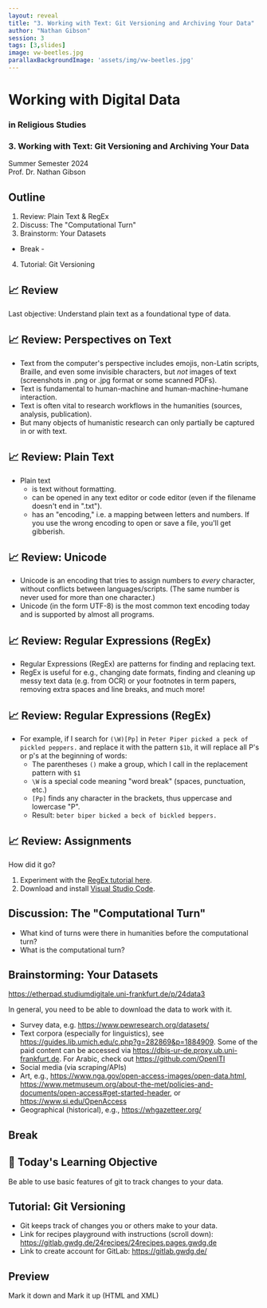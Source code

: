 ```yaml
---
layout: reveal
title: "3. Working with Text: Git Versioning and Archiving Your Data"
author: "Nathan Gibson"
session: 3
tags: [3,slides]
image: vw-beetles.jpg
parallaxBackgroundImage: 'assets/img/vw-beetles.jpg'
---
```


# Working with Digital Data

### in Religious Studies

### 3. Working with Text: Git Versioning and Archiving Your Data

Summer Semester 2024  
Prof. Dr. Nathan Gibson

## Outline

1. Review: Plain Text & RegEx
2. Discuss: The "Computational Turn"
3. Brainstorm: Your Datasets
 - Break -
4. Tutorial: Git Versioning

## 📈 Review

Last objective: Understand plain text as a foundational type of data.

## 📈 Review: Perspectives on Text

- Text from the computer's perspective includes emojis, non-Latin scripts, Braille, and even some invisible characters, but *not* images of text (screenshots in .png or .jpg format or some scanned PDFs).
- Text is fundamental to human-machine and human-machine-humane interaction.
- Text is often vital to research workflows in the humanities (sources, analysis, publication). 
- But many objects of humanistic research can only partially be captured in or with text.

## 📈 Review: Plain Text

- Plain text 
  - is text without formatting.
  - can be opened in any text editor or code editor (even if the filename doesn't end in ".txt"). 
  - has an "encoding," i.e. a mapping between letters and numbers. If you use the wrong encoding to open or save a file, you'll get gibberish.

## 📈 Review: Unicode

- Unicode is an encoding that tries to assign numbers to *every* character, without conflicts between languages/scripts. (The same number is never used for more than one character.)
- Unicode (in the form UTF-8) is the most common text encoding today and is supported by almost all programs.

## 📈 Review: Regular Expressions (RegEx)

- Regular Expressions (RegEx) are patterns for finding and replacing text.
- RegEx is useful for e.g., changing date formats, finding and cleaning up messy text data (e.g. from OCR) or your footnotes in term papers, removing extra spaces and line breaks, and much more! 

## 📈 Review: Regular Expressions (RegEx)

- For example, if I search for `(\W)[Pp]` in `Peter Piper picked a peck of pickled peppers.` and replace it with the pattern `$1b`, it will replace all P's or p's at the beginning of words:
  - The parentheses `()` make a group, which I call in the replacement pattern with `$1`
  - `\W` is a special code meaning "word break" (spaces, punctuation, etc.)
  - `[Pp]` finds any character in the brackets, thus uppercase and lowercase "P". 
  - Result: `beter biper bicked a beck of bickled beppers.`

## 📈 Review: Assignments

How did it go?
1. Experiment with the [RegEx tutorial here](https://docs.google.com/spreadsheets/d/1jTmHopCz8Il6tBopZlG2LfgMSEOuvMJh-Q7nzUwLkvE/edit#gid=0).
2. Download and install [Visual Studio Code](https://code.visualstudio.com/).

## Discussion: The "Computational Turn"

- What kind of turns were there in humanities before the computational turn?
- What is the computational turn?

## Brainstorming: Your Datasets

<https://etherpad.studiumdigitale.uni-frankfurt.de/p/24data3>

In general, you need to be able to download the data to work with it.

- Survey data, e.g. <https://www.pewresearch.org/datasets/>
- Text corpora (especially for linguistics), see <https://guides.lib.umich.edu/c.php?g=282869&p=1884909>. Some of the paid content can be accessed via <https://dbis-ur-de.proxy.ub.uni-frankfurt.de>. For Arabic, check out <https://github.com/OpenITI>
- Social media (via scraping/APIs)
- Art, e.g., <https://www.nga.gov/open-access-images/open-data.html>, <https://www.metmuseum.org/about-the-met/policies-and-documents/open-access#get-started-header>, or <https://www.si.edu/OpenAccess>
- Geographical (historical), e.g., <https://whgazetteer.org/>

## Break


## 🧭 Today's Learning Objective

Be able to use basic features of git to track changes to your data.

## Tutorial: Git Versioning

- Git keeps track of changes you or others make to your data.
- Link for recipes playground with instructions (scroll down): <https://gitlab.gwdg.de/24recipes/24recipes.pages.gwdg.de>
- Link to create account for GitLab: <https://gitlab.gwdg.de/>

## Preview

Mark it down and Mark it up (HTML and XML)
